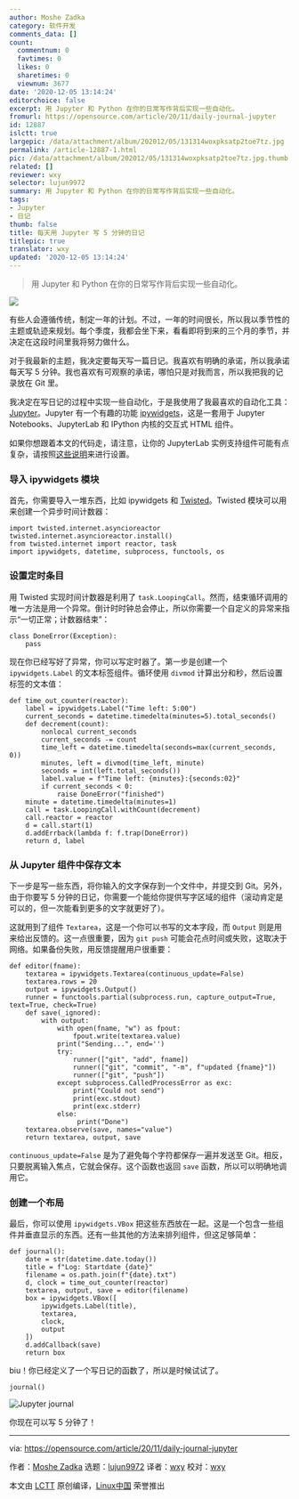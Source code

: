 ```yaml
---
author: Moshe Zadka
category: 软件开发
comments_data: []
count:
  commentnum: 0
  favtimes: 0
  likes: 0
  sharetimes: 0
  viewnum: 3677
date: '2020-12-05 13:14:24'
editorchoice: false
excerpt: 用 Jupyter 和 Python 在你的日常写作背后实现一些自动化。
fromurl: https://opensource.com/article/20/11/daily-journal-jupyter
id: 12887
islctt: true
largepic: /data/attachment/album/202012/05/131314woxpksatp2toe7tz.jpg
permalink: /article-12887-1.html
pic: /data/attachment/album/202012/05/131314woxpksatp2toe7tz.jpg.thumb.jpg
related: []
reviewer: wxy
selector: lujun9972
summary: 用 Jupyter 和 Python 在你的日常写作背后实现一些自动化。
tags:
- Jupyter
- 日记
thumb: false
title: 每天用 Jupyter 写 5 分钟的日记
titlepic: true
translator: wxy
updated: '2020-12-05 13:14:24'
---
```



> 
> 用 Jupyter 和 Python 在你的日常写作背后实现一些自动化。
> 
> 
> 


![](/data/attachment/album/202012/05/131314woxpksatp2toe7tz.jpg)


有些人会遵循传统，制定一年的计划。不过，一年的时间很长，所以我以季节性的主题或轨迹来规划。每个季度，我都会坐下来，看看即将到来的三个月的季节，并决定在这段时间里我将努力做什么。


对于我最新的主题，我决定要每天写一篇日记。我喜欢有明确的承诺，所以我承诺每天写 5 分钟。我也喜欢有可观察的承诺，哪怕只是对我而言，所以我把我的记录放在 Git 里。


我决定在写日记的过程中实现一些自动化，于是我使用了我最喜欢的自动化工具：[Jupyter](https://jupyter.org/)。Jupyter 有一个有趣的功能 [ipywidgets](https://ipywidgets.readthedocs.io/en/latest/)，这是一套用于 Jupyter Notebooks、JupyterLab 和 IPython 内核的交互式 HTML 组件。


如果你想跟着本文的代码走，请注意，让你的 JupyterLab 实例支持组件可能有点复杂，请按照[这些说明](https://ipywidgets.readthedocs.io/en/latest/user_install.html)来进行设置。


### 导入 ipywidgets 模块


首先，你需要导入一堆东西，比如 ipywidgets 和 [Twisted](https://twistedmatrix.com/trac/)。Twisted 模块可以用来创建一个异步时间计数器：



```
import twisted.internet.asyncioreactor
twisted.internet.asyncioreactor.install()
from twisted.internet import reactor, task
import ipywidgets, datetime, subprocess, functools, os

```

### 设置定时条目


用 Twisted 实现时间计数器是利用了 `task.LoopingCall`。然而，结束循环调用的唯一方法是用一个异常。倒计时时钟总会停止，所以你需要一个自定义的异常来指示“一切正常；计数器结束”：



```
class DoneError(Exception):
    pass

```

现在你已经写好了异常，你可以写定时器了。第一步是创建一个 `ipywidgets.Label` 的文本标签组件。循环使用 `divmod` 计算出分和秒，然后设置标签的文本值：



```
def time_out_counter(reactor):
    label = ipywidgets.Label("Time left: 5:00")
    current_seconds = datetime.timedelta(minutes=5).total_seconds()
    def decrement(count):
        nonlocal current_seconds
        current_seconds -= count
        time_left = datetime.timedelta(seconds=max(current_seconds, 0))
        minutes, left = divmod(time_left, minute)
        seconds = int(left.total_seconds())
        label.value = f"Time left: {minutes}:{seconds:02}"
        if current_seconds < 0:
            raise DoneError("finished")
    minute = datetime.timedelta(minutes=1)
    call = task.LoopingCall.withCount(decrement)
    call.reactor = reactor
    d = call.start(1)
    d.addErrback(lambda f: f.trap(DoneError))
    return d, label

```

### 从 Jupyter 组件中保存文本


下一步是写一些东西，将你输入的文字保存到一个文件中，并提交到 Git。另外，由于你要写 5 分钟的日记，你需要一个能给你提供写字区域的组件（滚动肯定是可以的，但一次能看到更多的文字就更好了）。


这就用到了组件 `Textarea`，这是一个你可以书写的文本字段，而 `Output` 则是用来给出反馈的。这一点很重要，因为 `git push` 可能会花点时间或失败，这取决于网络。如果备份失败，用反馈提醒用户很重要：



```
def editor(fname):
    textarea = ipywidgets.Textarea(continuous_update=False)
    textarea.rows = 20
    output = ipywidgets.Output()
    runner = functools.partial(subprocess.run, capture_output=True, text=True, check=True)
    def save(_ignored):
        with output:
            with open(fname, "w") as fpout:
                fpout.write(textarea.value)
            print("Sending...", end='')
            try:
                runner(["git", "add", fname])
                runner(["git", "commit", "-m", f"updated {fname}"])
                runner(["git", "push"])
            except subprocess.CalledProcessError as exc:
                print("Could not send")
                print(exc.stdout)
                print(exc.stderr)
            else:
                 print("Done")
    textarea.observe(save, names="value")
    return textarea, output, save

```

`continuous_update=False` 是为了避免每个字符都保存一遍并发送至 Git。相反，只要脱离输入焦点，它就会保存。这个函数也返回 `save` 函数，所以可以明确地调用它。


### 创建一个布局


最后，你可以使用 `ipywidgets.VBox` 把这些东西放在一起。这是一个包含一些组件并垂直显示的东西。还有一些其他的方法来排列组件，但这足够简单：



```
def journal():
    date = str(datetime.date.today())
    title = f"Log: Startdate {date}"
    filename = os.path.join(f"{date}.txt")
    d, clock = time_out_counter(reactor)
    textarea, output, save = editor(filename)
    box = ipywidgets.VBox([
        ipywidgets.Label(title),
        textarea,
        clock,
        output
    ])
    d.addCallback(save)
    return box

```

biu！你已经定义了一个写日记的函数了，所以是时候试试了。



```
journal()

```

![Jupyter journal](/data/attachment/album/202012/05/131427th1adajyyyeqhrny.png "Jupyter journal")


你现在可以写 5 分钟了！




---


via: <https://opensource.com/article/20/11/daily-journal-jupyter>


作者：[Moshe Zadka](https://opensource.com/users/moshez) 选题：[lujun9972](https://github.com/lujun9972) 译者：[wxy](https://github.com/wxy) 校对：[wxy](https://github.com/wxy)


本文由 [LCTT](https://github.com/LCTT/TranslateProject) 原创编译，[Linux中国](https://linux.cn/) 荣誉推出